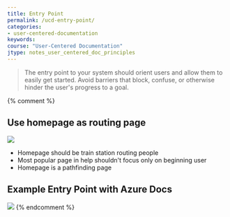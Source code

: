 ```yaml
---
title: Entry Point
permalink: /ucd-entry-point/
categories:
- user-centered-documentation
keywords:
course: "User-Centered Documentation"
jtype: notes_user_centered_doc_principles
---
```


> The entry point to your system should orient users and allow them to easily get started. Avoid barriers that block, confuse, or otherwise hinder the user's progress to a goal.

{% comment %}
## Use homepage as routing page

<a href="https://www.flickr.com/photos/nathancongleton/14806700660/"><img src="/user_centered_doc/media/rasters/trainstation.jpg"/></a>

* Homepage should be train station routing people
* Most popular page in help shouldn't focus only on beginning user
* Homepage is a pathfinding page

## Example Entry Point with Azure Docs

<a href="https://docs.microsoft.com/en-us/"><img src="/user_centered_doc/media/rasters/azurehomepage.png"/></a>
{% endcomment %}
